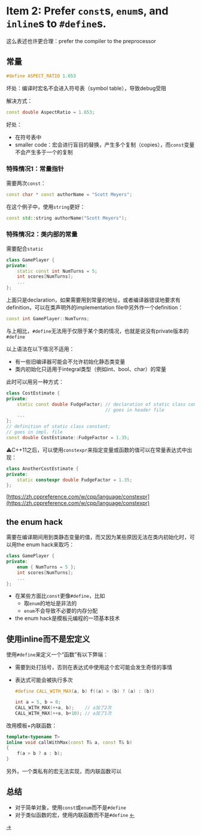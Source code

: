 # Item 2: Prefer `const`s, `enum`s, and `inline`s to `#define`s.

这么表述也许更合理：prefer the compiler to the preprocessor

## 常量

```cpp
#define ASPECT_RATIO 1.653
```

坏处：编译时宏名不会进入符号表（symbol table），导致debug受阻

解决方式：

```cpp
const double AspectRatio = 1.653;
```

好处：

- 在符号表中
- smaller code：宏会进行盲目的替换，产生多个复制（copies），而`const`变量不会产生多于一个的复制

### 特殊情况1：常量指针

需要两次`const`：

```cpp
const char * const authorName = "Scott Meyers";
```

在这个例子中，使用`string`更好：

```cpp
const std::string authorName("Scott Meyers");
```

### 特殊情况2：类内部的常量

需要配合`static`

```cpp
class GamePlayer {
private:
    static const int NumTurns = 5;
    int scores[NumTurns];
    ...
};
```

上面只是declaration，如果需要用到常量的地址，或者编译器错误地要求有definition，可以在类声明外的implementation file中另外作一个definition：

```cpp
const int GamePlayer::NumTurns;
```

与上相比，`#define`无法用于仅限于某个类的情况，也就是说没有private版本的`#define`

以上语法在以下情况不适用：

- 有一些旧编译器可能会不允许初始化静态类变量
- 类内初始化只适用于integral类型（例如int、bool、char）的常量

此时可以用另一种方式：

```cpp
class CostEstimate {
private:
    static const double FudgeFactor; // declaration of static class constant;
                                     // goes in header file
    ...
};
// definition of static class constant;
// goes in impl. file
const double CostEstimate::FudgeFactor = 1.35;
```

⚠️C++11之后，可以使用`constexpr`来指定变量或函数的值可以在常量表达式中出现：

```cpp
class AnotherCostEstimate {
private:
    static constexpr double FudgeFactor = 1.35;
};
```

[https://zh.cppreference.com/w/cpp/language/constexpr](https://zh.cppreference.com/w/cpp/language/constexpr)

## the enum hack

需要在编译期间用到类静态变量的值，而又因为某些原因无法在类内初始化时，可以用the enum hack来取巧：

```cpp
class GamePlayer {
private:
    enum { NumTurns = 5 };
    int scores[NumTurns];
    ...
};
```

- 在某些方面比`const`更像`#define`，比如
    - 取`enum`的地址是非法的
    - `enum`不会导致不必要的内存分配
- the enum hack是模板元编程的一项基本技术

## 使用inline而不是宏定义

使用`#define`来定义一个“函数”有以下弊端：

- 需要到处打括号，否则在表达式中使用这个宏可能会发生奇怪的事情
- 表达式可能会被执行多次

   ```cpp
  #define CALL_WITH_MAX(a, b) f((a) > (b) ? (a) : (b))

  int a = 5, b = 0;
  CALL_WITH_MAX(++a, b);    // a加了2次
  CALL_WITH_MAX(++a, b+10); // a加了1次
  ```

改用模板+内联函数：

```cpp
template<typename T>
inline void callWithMax(const T& a, const T& b)
{
    f(a > b ? a : b);
}
```

另外，一个类私有的宏无法实现，而内联函数可以

## 总结

- 对于简单对象，使用`const`或`enum`而不是`#define`
- 对于类似函数的宏，使用内联函数而不是`#define`
<a href="../Item%2001"><-</a>

<a href="../Item%2003">-></a>
